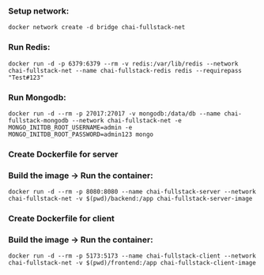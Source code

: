 ### Setup network:

```
docker network create -d bridge chai-fullstack-net
```

### Run Redis:

``` 
docker run -d -p 6379:6379 --rm -v redis:/var/lib/redis --network chai-fullstack-net --name chai-fullstack-redis redis --requirepass "Test#123" 
```

### Run Mongodb:

```
docker run -d --rm -p 27017:27017 -v mongodb:/data/db --name chai-fullstack-mongodb --network chai-fullstack-net -e MONGO_INITDB_ROOT_USERNAME=admin -e MONGO_INITDB_ROOT_PASSWORD=admin123 mongo
```

### Create Dockerfile for server

### Build the image -> Run the container:

```
docker run -d --rm -p 8080:8080 --name chai-fullstack-server --network chai-fullstack-net -v $(pwd)/backend:/app chai-fullstack-server-image
```

### Create Dockerfile for client

### Build the image -> Run the container:

```
docker run -d --rm -p 5173:5173 --name chai-fullstack-client --network chai-fullstack-net -v $(pwd)/frontend:/app chai-fullstack-client-image
```